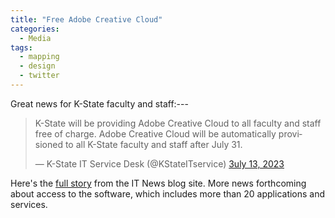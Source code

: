```yaml
---
title: "Free Adobe Creative Cloud"
categories:
  - Media
tags:
  - mapping
  - design
  - twitter
---
```

Great news for K-State faculty and staff:---

<blockquote class="twitter-tweet" data-lang="en"><p lang="en" dir="ltr">K-State will be providing Adobe Creative Cloud to all faculty and staff free of charge. Adobe Creative Cloud will be automatically provisioned to all K-State faculty and staff after July 31.</p>&mdash; K-State IT Service Desk (@KStateITservice) <a href="[https://twitter.com/KStateITservice)">3uly 13, 2023</a></blockquote><script async src="//platform.twitter.com/widgets.js" charset="utf-8"></script>

Here's the <a href="https://blogs.k-state.edu/it-news/2023/07/13/adobe-creative-cloud-available-for-free-to-faculty-and-staff-aug-1/">full story</a> from the IT News blog site.  More news forthcoming about access to the software, which includes more than 20 applications and services.
